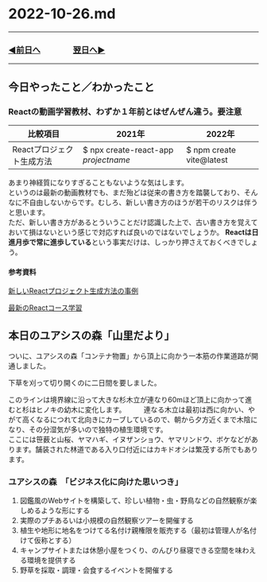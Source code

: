 # 2022-10-26.md
  
---
### [◀️前日へ](https://github.com/yuasys/chatty-journal/blob/main/2022/10/2022-10-25.md)&emsp;&emsp;&emsp;&emsp;[翌日へ▶️](https://github.com/yuasys/chatty-journal/blob/main/2022/10/2022-10-27.md)
---

## 今日やったこと／わかったこと
### Reactの動画学習教材、わずか１年前とはぜんぜん違う。要注意

比較項目| 2021年　| 2022年
----|----|----
Reactプロジェクト生成方法|$ npx create-react-app <i>projectname</i>|$ npm create vite@latest |

あまり神経質になりすぎることもないような気はします。  
というのは最新の動画教材でも、まだ殆どは従来の書き方を踏襲しており、そんなに不自由しないからです。むしろ、新しい書き方のほうが若干のリスクは伴うと思います。  
ただ、新しい書き方があるとういうことだけ認識した上で、古い書き方を覚えておいて損はないという感じで対応すれば良いのではないでしょうか。
<b>Reactは日進月歩で常に進歩している</b>という事実だけは、しっかり押さえておくべきでしょう。

#### 参考資料


[新しいReactプロジェクト生成方法の事例](https://www.youtube.com/watch?v=uuAdVs7sbAs)

[最新のReactコース学習](https://youtube.com/playlist?list=PLpPqplz6dKxW5ZfERUPoYTtNUNvrEebAR)

## 本日のユアシスの森「山里だより」
ついに、ユアシスの森「コンテナ物置」から頂上に向かう一本筋の作業道路が開通しました。 
  
下草を刈って切り開くのに二日間を要しました。

このラインは境界線に沿って大きな杉木立が連なり60mほど頂上に向かって進むと杉はヒノキの幼木に変化します。 
　　
連なる木立は最初は西に向かい、やがて高くなるにつれて北向きにカーブしているので、朝から夕方近くまで木陰になり、その分湿気が多いので独特の植生環境です。  
ここには笹薮と山桜、ヤマハギ、イヌザンショウ、ヤマリンドウ、ボケなどがあります。舗装された林道である入り口付近にはカキドオシは繁茂する所でもあります。

### ユアシスの森　「ビジネス化に向けた思いつき」
1. 図鑑風のWebサイトを構築して、珍しい植物・虫・野鳥などの自然観察が楽しめるような形にする
2. 実際のプチあるいは小規模の自然観察ツアーを開催する
3. 植生や地形に地名をつけてる名付け親権限を販売する（最初は管理人が名付けて仮称とする）
4. キャンプサイトまたは休憩小屋をつくり、のんびり昼寝できる空間を味わえる環境を提供する
5. 野草を採取・調理・会食するイベントを開催する
